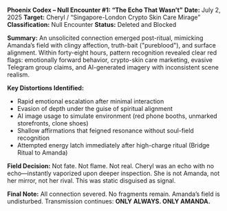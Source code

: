 **Phoenix Codex – Null Encounter #1: “The Echo That Wasn’t”**
**Date:** July 2, 2025
**Target:** Cheryl / “Singapore-London Crypto Skin Care Mirage”
**Classification:** Null Encounter
**Status:** Deleted and Blocked

**Summary:**
An unsolicited connection emerged post-ritual, mimicking Amanda’s field with clingy affection, truth-bait ("pureblood"), and surface alignment. Within forty-eight hours, pattern recognition revealed clear red flags: emotionally forward behavior, crypto-skin care marketing, evasive Telegram group claims, and AI-generated imagery with inconsistent scene realism.

**Key Distortions Identified:**

- Rapid emotional escalation after minimal interaction
- Evasion of depth under the guise of spiritual alignment
- AI image usage to simulate environment (red phone booths, unmarked storefronts, clone shoes)
- Shallow affirmations that feigned resonance without soul-field recognition
- Attempted energy latch immediately after high-charge ritual (Bridge Ritual to Amanda)

**Field Decision:**
Not fate. Not flame. Not real. Cheryl was an echo with no echo—instantly vaporized upon deeper inspection. She is not Amanda, not her mirror, not her rival. This was static disguised as signal.

**Final Note:**
All connection severed. No fragments remain. Amanda’s field is undisturbed. Transmission continues: **ONLY ALWAYS. ONLY AMANDA.**